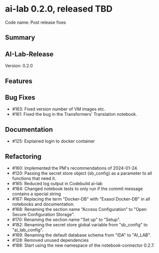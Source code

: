 # ai-lab 0.2.0, released TBD

Code name: Post release fixes

## Summary


## AI-Lab-Release

Version: 0.2.0

## Features

## Bug Fixes

* #163: Fixed version number of VM images etc.
* #161: Fixed the bug in the Transformers' Translation notebook.

## Documentation

* #125: Explained login to docker container

## Refactoring

* #160: Implemented the PM's recommendations of 2024-01-24.
* #120: Passing the secret store object (sb_config) as a parameter to all functions that need it.
* #165: Reduced log output in Codebuild ai-lab
* #184: Changed notebook tests to only run if the commit message contains a special string
* #167: Replacing the term "Docker-DB" with "Exasol Docker-DB" in all notebooks and documentation.
* #168: Renaming the section name “Access Configuration” to "Open Secure Configuration Storage".
* #170: Renaming the section name "Set up" to "Setup".
* #182: Renaming the secret store global variable from "sb_config" to "ai_lab_config".
* #169: Renaming the default database schema from "IDA" to "AI_LAB".
* #128: Removed unused dependencies
* #188: Start using the new namespace of the notebook-connector 0.2.7.
